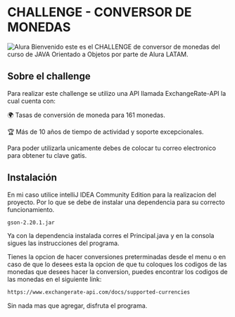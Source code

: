# CHALLENGE - CONVERSOR DE MONEDAS
![Alura](https://mkt-site.fstr.co/wp-content/uploads/2023/08/Capa_Case_Alura_1043x508.png)
Bienvenido este es el CHALLENGE de conversor de monedas del curso de JAVA Orientado a Objetos por parte de Alura LATAM.

## Sobre el challenge

Para realizar este challenge se utilizo una API llamada ExchangeRate-API la cual cuenta con:

🌍 Tasas de conversión de moneda para 161 monedas.

🏆 Más de 10 años de tiempo de actividad y soporte excepcionales.

Para poder utilizarla unicamente debes de colocar tu correo electronico para obtener tu clave gatis.

## Instalación
En mi caso utilice intelliJ IDEA Community Edition para la realizacion del proyecto. Por lo que se debe de instalar una dependencia para su correcto funcionamiento.

```sh
gson-2.20.1.jar
```

Ya con la dependencia instalada corres el Principal.java y en la consola sigues las instrucciones del programa.

Tienes la opcion de hacer conversiones preterminadas desde el menu o en caso de que lo desees esta la opcion de que tu coloques los codigos de las monedas que desees hacer la conversion, puedes encontrar los codigos de las monedas en el siguiente link:

```sh
https://www.exchangerate-api.com/docs/supported-currencies
```

Sin nada mas que agregar, disfruta el programa.
